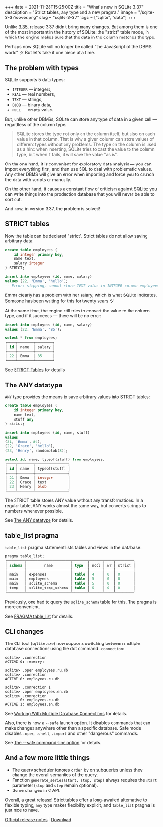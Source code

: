 +++
date = 2021-11-28T15:25:00Z
title = "What's new in SQLite 3.37"
description = "Strict tables, any type and a new pragma."
image = "/sqlite-3-37/cover.png"
slug = "sqlite-3-37"
tags = ["sqlite", "data"]
+++

Unlike [3.35](/sqlite-3-35/), release 3.37 didn't bring many changes. But among them is one of the most important in the history of SQLite: the "strict" table mode, in which the engine makes sure that the data in the column matches the type.

Perhaps now SQLite will no longer be called "the JavaScript of the DBMS world" ツ But let's take it one piece at a time.

## The problem with types

SQLite supports 5 data types:

-   `INTEGER` — integers,
-   `REAL` — real numbers,
-   `TEXT` — strings,
-   `BLOB` — binary data,
-   `NULL` — empty value.

But, unlike other DBMSs, SQLite can store any type of data in a given cell — regardless of the column type.

> SQLite stores the type not only on the column itself, but also on each value in that column. That is why a given column can store values of different types without any problems. The type on the column is used as a hint: when inserting, SQLite tries to cast the value to the column type, but when it fails, it will save the value "as is".

On the one hand, it is convenient for exploratory data analysis — you can import everything first, and then use SQL to deal with problematic values. Any other DBMS will give an error when importing and force you to crunch the data with scripts or manually.

On the other hand, it causes a constant flow of criticism against SQLite: you can write things into the production database that you will never be able to sort out.

And now, in version 3.37, the problem is solved!

## STRICT tables

Now the table can be declared "strict". Strict tables do not allow saving arbitrary data:

```sql
create table employees (
    id integer primary key,
    name text,
    salary integer
) STRICT;
```

```sql
insert into employees (id, name, salary)
values (22, 'Emma', 'hello');
-- Error: stepping, cannot store TEXT value in INTEGER column employees.salary (19)
```

Emma clearly has a problem with her salary, which is what SQLite indicates. Someone has been waiting for this for twenty years ツ

At the same time, the engine still tries to convert the value to the column type, and if it succeeds — there will be no error:

```sql
insert into employees (id, name, salary)
values (22, 'Emma', '85');

select * from employees;
┌────┬───────┬────────┐
│ id │ name  │ salary │
├────┼───────┼────────┤
│ 22 │ Emma  │ 85     │
└────┴───────┴────────┘
```

See [STRICT Tables](https://sqlite.org/stricttables.html) for details.

## The ANY datatype

`ANY` type provides the means to save arbitrary values into STRICT tables:

```sql
create table employees (
    id integer primary key,
    name text,
    stuff any
) strict;

insert into employees (id, name, stuff)
values
(21, 'Emma', 84),
(22, 'Grace', 'hello'),
(23, 'Henry', randomblob(8));

select id, name, typeof(stuff) from employees;
┌────┬───────┬───────────────┐
│ id │ name  │ typeof(stuff) │
├────┼───────┼───────────────┤
│ 21 │ Emma  │ integer       │
│ 22 │ Grace │ text          │
│ 23 │ Henry │ blob          │
└────┴───────┴───────────────┘
```

The STRICT table stores ANY value without any transformations. In a regular table, ANY works almost the same way, but converts strings to numbers whenever possible.

See [The ANY datatype](https://sqlite.org/stricttables.html#the_any_datatype) for details.

## table_list pragma

`table_list` pragma statement lists tables and views in the database:

```sql
pragma table_list;
┌────────┬────────────────────┬───────┬──────┬────┬────────┐
│ schema │        name        │ type  │ ncol │ wr │ strict │
├────────┼────────────────────┼───────┼──────┼────┼────────┤
│ main   │ expenses           │ table │ 4    │ 0  │ 0      │
│ main   │ employees          │ table │ 5    │ 0  │ 0      │
│ main   │ sqlite_schema      │ table │ 5    │ 0  │ 0      │
│ temp   │ sqlite_temp_schema │ table │ 5    │ 0  │ 0      │
└────────┴────────────────────┴───────┴──────┴────┴────────┘
```

Previously, one had to query the `sqlite_schema` table for this. The pragma is more convenient.

See [PRAGMA table_list](https://sqlite.org/pragma.html#pragma_table_list) for details.

## CLI changes

The CLI tool (`sqlite.exe`) now supports switching between multiple database connections using the dot command `.connection`:

```
sqlite> .connection
ACTIVE 0: :memory:
```

```
sqlite> .open employees.ru.db
sqlite> .connection
ACTIVE 0: employees.ru.db
```

```
sqlite> .connection 1
sqlite> .open employees.en.db
sqlite> .connection
       0: employees.ru.db
ACTIVE 1: employees.en.db
```

See [Working With Multiple Database Connections](https://sqlite.org/cli.html#dotconn) for details.

Also, there is now a `--safe` launch option. It disables commands that can make changes anywhere other than a specific database. Safe mode disables `.open`, `.shell`, `.import` and other "dangerous" commands.

See [The --safe command-line option](https://sqlite.org/cli.html#safemode) for details.

## And a few more little things

-   The query scheduler ignores `order by` on subqueries unless they change the overall semantics of the query.
-   Function `generate_series(start, stop, step)` always requires the `start` parameter (`stop` and `step` remain optional).
-   Some changes in C API.

Overall, a great release! Strict tables offer a long-awaited alternative to flexible typing, `any` type makes flexibility explicit, and `table_list` pragma is just nice to have.

[Official release notes](https://sqlite.org/releaselog/3_37_0.html) | [Download](https://sqlite.org/download.html)
